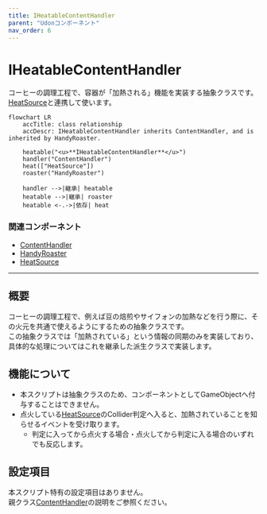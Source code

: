 ```yaml
---
title: IHeatableContentHandler
parent: "Udonコンポーネント"
nav_order: 6
---
```


# IHeatableContentHandler

コーヒーの調理工程で、容器が「加熱される」機能を実装する抽象クラスです。  
[HeatSource]と連携して使います。

```mermaid
flowchart LR
    accTitle: class relationship
    accDescr: IHeatableContentHandler inherits ContentHandler, and is inherited by HandyRoaster.

    heatable("<u>**IHeatableContentHandler**</u>")
    handler("ContentHandler")
    heat(["HeatSource"])
    roaster("HandyRoaster")

    handler -->|継承| heatable
    heatable -->|継承| roaster
    heatable <-.->|依存| heat
```

### 関連コンポーネント

- [ContentHandler]
- [HandyRoaster]
- [HeatSource]

---

## 概要

コーヒーの調理工程で、例えば豆の焙煎やサイフォンの加熱などを行う際に、その火元を共通で使えるようにするための抽象クラスです。  
この抽象クラスでは「加熱されている」という情報の同期のみを実装しており、具体的な処理についてはこれを継承した派生クラスで実装します。


## 機能について

- 本スクリプトは抽象クラスのため、コンポーネントとしてGameObjectへ付与することはできません。
- 点火している[HeatSource]のCollider判定へ入ると、加熱されていることを知らせるイベントを受け取ります。
  - 判定に入ってから点火する場合・点火してから判定に入る場合のいずれでも反応します。


## 設定項目

本スクリプト特有の設定項目はありません。  
親クラス[ContentHandler]の説明をご参照ください。



[ContentHandler]: {{site.baseurl}}/docs/udon/ContentHandler
[HandyRoaster]: {{site.baseurl}}/docs/udon/HandyRoaster
[HeatSource]: {{site.baseurl}}/docs/udon/HeatSource

